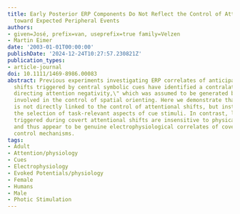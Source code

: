 ```yaml
---
title: Early Posterior ERP Components Do Not Reflect the Control of Attentional Shifts
  toward Expected Peripheral Events
authors:
- given=José, prefix=van, useprefix=true family=Velzen
- Martin Eimer
date: '2003-01-01T00:00:00'
publishDate: '2024-12-24T10:27:57.230821Z'
publication_types:
- article-journal
doi: 10.1111/1469-8986.00083
abstract: Previous experiments investigating ERP correlates of anticipatory attention
  shifts triggered by central symbolic cues have identified a contralateral \"early
  directing attention negativity,\" which was assumed to be generated by processes
  involved in the control of spatial orienting. Here we demonstrate that this component
  is not directly linked to the control of attentional shifts, but instead reflects
  the selection of task-relevant aspects of cue stimuli. In contrast, later ERP components
  triggered during covert attentional shifts are insensitive to physical cue attributes,
  and thus appear to be genuine electrophysiological correlates of covert attentional
  control mechanisms.
tags:
- Adult
- Attention/physiology
- Cues
- Electrophysiology
- Evoked Potentials/physiology
- Female
- Humans
- Male
- Photic Stimulation
---
```

